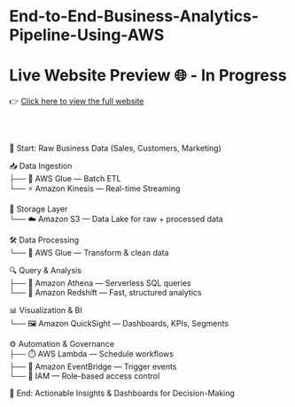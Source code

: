 # End-to-End-Business-Analytics-Pipeline-Using-AWS
<!-- README.md -->

# Live Website Preview 🌐 - In Progress
👉 [Click here to view the full website](https://sreenijakurra.github.io/End-to-End-Business-Analytics-Pipeline-Using-AWS/)

<br>
<br>


🚀 Start: Raw Business Data (Sales, Customers, Marketing)

📥 Data Ingestion  
   ├── 🧪 AWS Glue — Batch ETL  
   └── ⚡ Amazon Kinesis — Real-time Streaming

💾 Storage Layer  
   └── ☁️ Amazon S3 — Data Lake for raw + processed data

🛠️ Data Processing  
   └── 🔄 AWS Glue — Transform & clean data

🔍 Query & Analysis  
   ├── 🧠 Amazon Athena — Serverless SQL queries  
   └── 🧱 Amazon Redshift — Fast, structured analytics

📊 Visualization & BI  
   └── 🖼️ Amazon QuickSight — Dashboards, KPIs, Segments

⚙️ Automation & Governance  
   ├── ⏱️ AWS Lambda — Schedule workflows  
   ├── 📅 Amazon EventBridge — Trigger events  
   └── 🔐 IAM — Role-based access control

🏁 End: Actionable Insights & Dashboards for Decision-Making




